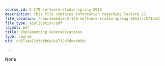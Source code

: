 ```yaml
---
course_id: 6-170-software-studio-spring-2013
description: This file contains information regarding lecture 25.
file_location: /coursemedia/6-170-software-studio-spring-2013/cb571aa72939fb6a8c8732d5daabb98c_MIT6_170S13_25-imp-gen.pdf
file_type: application/pdf
layout: pdf
title: Implementing Generalizations
type: course
uid: cb571aa72939fb6a8c8732d5daabb98c

---
```

None